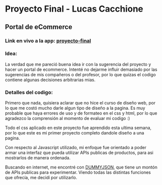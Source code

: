 # Proyecto Final - Lucas Cacchione

## Portal de eCommerce

### Link en vivo a la app: [proyecto-final](https://lab.cacho.tech/proyecto-final/)

### Idea:  
La verdad que me pareció buena idea ir con la sugerencia del proyecto y hacer un portal de ecommerce. Intenté no dejarme influir demasiado por las sugerencias de mis compañeros o del profesor, por lo que quizas el codigo contiene algunas decisiones arbitrarias mias.

### Detalles del codigo:  
Primero que nada, quisiera aclarar que no hice el curso de diseño web, por lo que me costó mucho darle algun tipo de diseño a la pagina. Es muy probable que haya errores de uso y de formateo en el css y html, por lo que agradezco la comprensión al momento de evaluar mi codigo :)

Todo el css aplicado en este proyecto fue aprendido esta ultima semana, por lo que este es mi primer proyecto completo dandole diseño a una pagina.

Con respecto al Javascript utilizado, mi enfoque fue orientado a poder armar una interfaz que pueda utilizar APIs publicas de productos, para asi mostrarlos de manera ordenada.


Buscando en internet, me encontré con [DUMMYJSON](https://dummyjson.com/docs/products), que tiene un montón de APIs publicas para experimentar. Viendo todas las distintas funciones que ofrecía, me decidí por utilizarlo.
